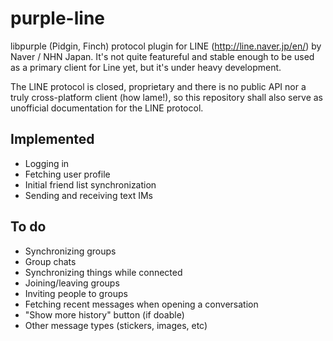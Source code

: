 purple-line
===========

libpurple (Pidgin, Finch) protocol plugin for LINE (http://line.naver.jp/en/) by Naver / NHN Japan. It's not quite featureful and stable enough to be used as a primary client for Line yet, but it's under heavy development.

The LINE protocol is closed, proprietary and there is no public API nor a truly cross-platform client (how lame!), so this repository shall also serve as unofficial documentation for the LINE protocol.

Implemented
-----------

* Logging in
* Fetching user profile
* Initial friend list synchronization
* Sending and receiving text IMs

To do
-----

* Synchronizing groups
* Group chats
* Synchronizing things while connected
* Joining/leaving groups
* Inviting people to groups
* Fetching recent messages when opening a conversation
* "Show more history" button (if doable)
* Other message types (stickers, images, etc)
